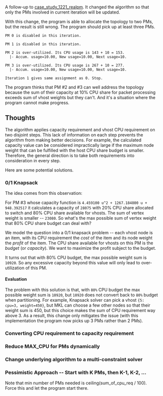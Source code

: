 A follow-up to [case_study_1221_realpm](../case_study_1221_realpm). It changed the algorithm so that only the PMs involved 
in current iteration will be updated.

With this change, the program is able to allocate the topology to two PMs, but the result is still wrong. The program
should pick up at least three PMs.

```
PM 0 is disabled in this iteration.

PM 1 is disabled in this iteration.

PM 2 is over-utilized. Its CPU usage is 143 + 10 = 153.
  |- Accum. usage=10.00, New usage=10.00, Next usage=10.

PM 3 is over-utilized. Its CPU usage is 267 + 10 = 277.
  |- Accum. usage=10.00, New usage=10.00, Next usage=10.
  
Iteration 1 gives same assignment as 0. Stop.
```

The program thinks that PM #2 and #3 can well address the topology because the sum of their capacity at 10% CPU share for packet processing exceeds sum of vhost weights but they can't. And it's a situation where the program cannot make progress.

## Thoughts

The algorithm applies capacity requirement and vhost CPU requirement on two disjoint steps. This lack of information on each 
step prevents the algorithm from making better decisions. For example, the calculated capacity value can be considered 
impractically large if the maximum node weight that can be fulfilled with the host CPU share budget is smaller. Therefore, the general direction is to take both requirements into consideration in every step.

Here are some potential solutions.

### 0/1 Knapsack

The idea comes from this observation:

For PM #3 whose capacity function is `4.459100 u^2 + 1267.184800 u + 948.392517` it calculates a capacity of `28075` with 20% CPU share allocated to switch and 80% CPU share available for vhosts. The sum of vertex weight is smaller -- `23080`. 
So what's the max possible sum of vertex weight that 80% CPU share budget can deal with?

We model the question into a 0/1 knapsack problem -- each vhost node is an item, with its CPU requirement the _cost_ of the
item and its node weight the _profit_ of the item. The CPU share available for vhosts on this PM is the _budget_ (or 
_capacity_). We want to maximize the profit subject to the budget.

It turns out that with 80% CPU budget, the max possible weight sum is `10920`. So any excessive capacity beyond this value
will only lead to over-utilization of this PM.

#### Evaluation

The problem with this solution is that, with `80%` CPU budget the max possible weight sum is `10920`, but `10920` does not
convert back to `80%` budget when partitioning. For example, Knapsack solver can pick a vhost `{5: cpu=3, weight=450}`,
but MKL can choose a few other nodes so that their weight sum is 450, but this choice makes the sum of CPU requirement
way above 3. As a result, this change only mitigates the issue (with this implementation the program now picks up 3 PMs
rather than 2 PMs).

### Converting CPU requirement to capacity requirement

### Reduce MAX_CPU for PMs dynamically

### Change underlying algorithm to a multi-constraint solver

### Pessimistic Approach -- Start with K PMs, then K-1, K-2, ...

Note that min number of PMs needed is ceiling(sum_of_cpu_req / 100). Force this and let the program start there.
